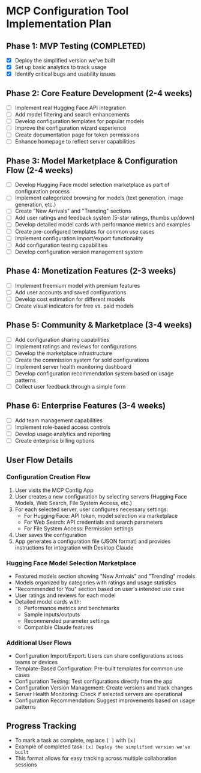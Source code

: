 # MCP Configuration Tool Implementation Plan

## Phase 1: MVP Testing (COMPLETED)
- [x] Deploy the simplified version we've built
- [x] Set up basic analytics to track usage
- [x] Identify critical bugs and usability issues

## Phase 2: Core Feature Development (2-4 weeks)
- [ ] Implement real Hugging Face API integration
- [ ] Add model filtering and search enhancements
- [ ] Develop configuration templates for popular models
- [ ] Improve the configuration wizard experience
- [ ] Create documentation page for token permissions
- [ ] Enhance homepage to reflect server capabilities

## Phase 3: Model Marketplace & Configuration Flow (2-4 weeks)
- [ ] Develop Hugging Face model selection marketplace as part of configuration process
- [ ] Implement categorized browsing for models (text generation, image generation, etc.)
- [ ] Create "New Arrivals" and "Trending" sections
- [ ] Add user ratings and feedback system (5-star ratings, thumbs up/down)
- [ ] Develop detailed model cards with performance metrics and examples
- [ ] Create pre-configured templates for common use cases
- [ ] Implement configuration import/export functionality
- [ ] Add configuration testing capabilities
- [ ] Develop configuration version management system

## Phase 4: Monetization Features (2-3 weeks)
- [ ] Implement freemium model with premium features
- [ ] Add user accounts and saved configurations
- [ ] Develop cost estimation for different models
- [ ] Create visual indicators for free vs. paid models

## Phase 5: Community & Marketplace (3-4 weeks)
- [ ] Add configuration sharing capabilities
- [ ] Implement ratings and reviews for configurations
- [ ] Develop the marketplace infrastructure
- [ ] Create the commission system for sold configurations
- [ ] Implement server health monitoring dashboard
- [ ] Develop configuration recommendation system based on usage patterns
- [ ] Collect user feedback through a simple form

## Phase 6: Enterprise Features (3-4 weeks)
- [ ] Add team management capabilities
- [ ] Implement role-based access controls
- [ ] Develop usage analytics and reporting
- [ ] Create enterprise billing options

## User Flow Details

### Configuration Creation Flow
1. User visits the MCP Config App
2. User creates a new configuration by selecting servers (Hugging Face Models, Web Search, File System Access, etc.)
3. For each selected server, user configures necessary settings:
   - For Hugging Face: API token, model selection via marketplace
   - For Web Search: API credentials and search parameters
   - For File System Access: Permission settings
4. User saves the configuration
5. App generates a configuration file (JSON format) and provides instructions for integration with Desktop Claude

### Hugging Face Model Selection Marketplace
- Featured models section showing "New Arrivals" and "Trending" models
- Models organized by categories with ratings and usage statistics
- "Recommended for You" section based on user's intended use case
- User ratings and reviews for each model
- Detailed model cards with:
  - Performance metrics and benchmarks
  - Sample inputs/outputs
  - Recommended parameter settings
  - Compatible Claude features

### Additional User Flows
- Configuration Import/Export: Users can share configurations across teams or devices
- Template-Based Configuration: Pre-built templates for common use cases
- Configuration Testing: Test configurations directly from the app
- Configuration Version Management: Create versions and track changes
- Server Health Monitoring: Check if selected servers are operational
- Configuration Recommendation: Suggest improvements based on usage patterns

## Progress Tracking
- To mark a task as complete, replace `[ ]` with `[x]`
- Example of completed task: `[x] Deploy the simplified version we've built`
- This format allows for easy tracking across multiple collaboration sessions